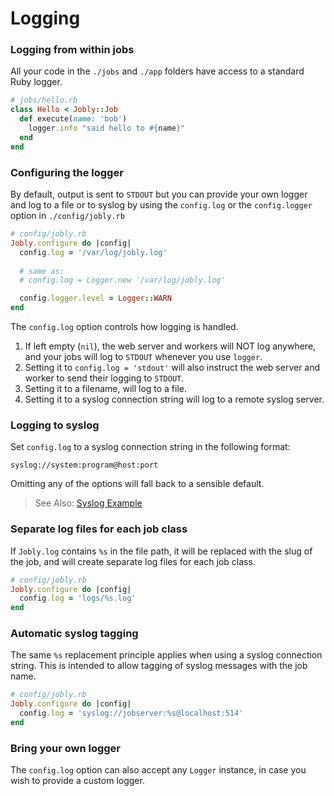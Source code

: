 # Logging

### Logging from within jobs

All your code in the `./jobs` and `./app` folders have access to a standard Ruby logger.

```ruby
# jobs/hello.rb
class Hello < Jobly::Job
  def execute(name: 'bob')
    logger.info "said hello to #{name}"
  end
end
```


### Configuring the logger

By default, output is sent to `STDOUT` but you can provide your own logger and log to a file or to syslog by using the `config.log` or the `config.logger` option in `./config/jobly.rb`

```ruby
# config/jobly.rb
Jobly.configure do |config|
  config.log = '/var/log/jobly.log'
  
  # same as:
  # config.log = Logger.new '/var/log/jobly.log'

  config.logger.level = Logger::WARN
end
```


The `config.log` option controls how logging is handled.

1. If left empty \(`nil`\), the web server and workers will NOT log anywhere, and your jobs will log to `STDOUT` whenever you use `logger`.
2. Setting it to `config.log = 'stdout'` will also instruct the web server and worker to send their logging to `STDOUT`.
3. Setting it to a filename, will log to a file.
4. Setting it to a syslog connection string will log to a remote syslog server. 

### Logging to syslog

Set `config.log` to a syslog connection string in the following format:

`syslog://system:program@host:port`

Omitting any of the options will fall back to a sensible default.

> See Also: [Syslog Example](/examples/syslog-example.md)

### Separate log files for each job class

If  `Jobly.log` contains `%s` in the file path, it will be replaced with the slug of the job, and will create separate log files for each job class.

```ruby
# config/jobly.rb
Jobly.configure do |config|
  config.log = 'logs/%s.log'
end
```


### Automatic syslog tagging

The same `%s` replacement principle applies when using a syslog connection string. This is intended to allow tagging of syslog messages with the job name.

```ruby
# config/jobly.rb
Jobly.configure do |config|
  config.log = 'syslog://jobserver:%s@localhost:514'
end
```

### Bring your own logger

The `config.log` option can also accept any `Logger` instance, in case you
wish to provide a custom logger.

